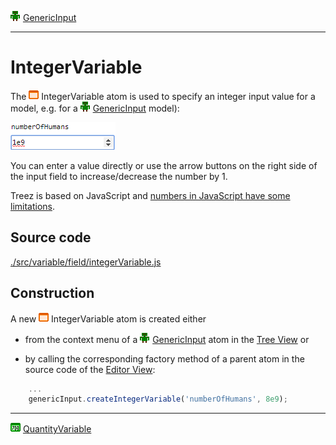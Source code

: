 ![](../../../../icons/genericInput.png) [GenericInput](../../model/genericInput/genericInput.md)

----

# IntegerVariable

The ![](../../../../icons/integerVariable.png) IntegerVariable atom is used to specify an integer input value for a model, e.g. for a ![](../../../../icons/genericInput.png) [GenericInput](../../model/genericInput/genericInput.md) model):

![](../../../images/integer_variable.png)

You can enter a value directly or use the arrow buttons on the right side of the input field to increase/decrease the number by 1. 

Treez is based on JavaScript and [numbers in JavaScript have some limitations](http://www.javascripter.net/faq/accuracy.htm). 

## Source code

[./src/variable/field/integerVariable.js](../../../../src/variable/field/integerVariable.js)

## Construction

A new ![](../../../../icons/integerVariable.png) IntegerVariable atom is created either 

* from the context menu of a ![](../../../../icons/genericInput.png) [GenericInput](../../model/genericInput/genericInput.md) atom in the [Tree View](../../../views/treeView.md) or 

* by calling the corresponding factory method of a parent atom in the source code of the [Editor View](../../../views/editorView.md):	

```javascript
    ...
    genericInput.createIntegerVariable('numberOfHumans', 8e9);
```

----
![QuantityVariable](../../../../icons/quantityVariable.png) [QuantityVariable](./quantityVariable.md)
